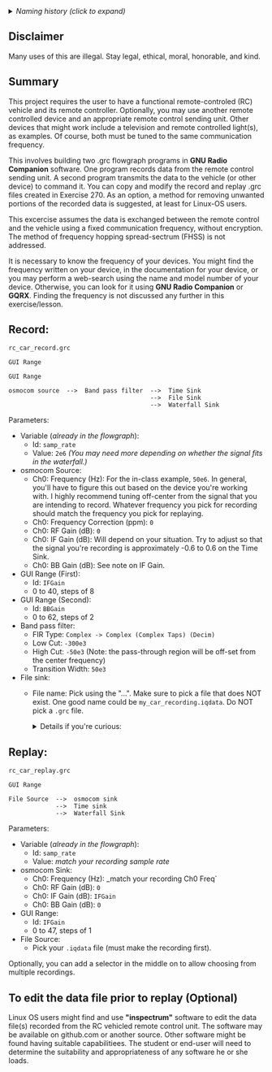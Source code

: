<details><summary><i>Naming history (click to expand)</i></summary>
<pre>
2022 Sep 23: 075-RC-Car.md
2022 Oct 17: 275-RC-Car.md
2023 May 22: 030_RC_Car.md
</pre>
</details>

## Disclaimer

Many uses of this are illegal. Stay legal, ethical, moral, honorable, and kind.

## Summary

This project requires the user to have a functional remote-controled (RC) vehicle and its remote controller.  Optionally, you may use another remote controlled device and an appropriate remote control sending unit.  Other devices that might work include a television and remote controlled light(s), as examples.  Of course, both must be tuned to the same communication frequency.

This involves building two .grc flowgraph programs in **GNU Radio Companion** software.  One program records data from the remote control sending unit.  A second program transmits the data to the vehicle (or other device) to command it.  You can copy and modify the record and replay .grc files created in Exercise 270.  As an option, a method for removing unwanted portions of the recorded data is suggested, at least for Linux-OS users.

This excercise assumes the data is exchanged between the remote control and the vehicle using a fixed communication frequency, without encryption.  The method of frequency hopping spread-sectrum (FHSS) is not addressed.

It is necessary to know the frequency of your devices.  You might find the frequency written on your device, in the documentation for your device, or you may perform a web-search using the name and model number of your device.  Otherwise, you can look for it using **GNU Radio Companion** or **GQRX**. Finding the frequency is not discussed any further in this exercise/lesson.

## Record:

`rc_car_record.grc`

```
GUI Range

GUI Range

osmocom source  -->  Band pass filter  -->  Time Sink
                                       -->  File Sink
                                       -->  Waterfall Sink
```

Parameters:
- Variable (_already in the flowgraph_):
  - Id: `samp_rate`
  - Value: `2e6` _(You may need more depending on whether the signal fits in the waterfall.)_
- osmocom Source:
  - Ch0: Frequency (Hz): For the in-class example, `50e6`. In general, you'll have to figure this out based on the device you're working with. I highly recommend tuning off-center from the signal that you are intending to record. Whatever frequency you pick for recording should match the frequency you pick for replaying.
  - Ch0: Frequency Correction (ppm): `0`
  - Ch0: RF Gain (dB): `0`
  - Ch0: IF Gain (dB): Will depend on your situation. Try to adjust so that the signal you're recording is approximately -0.6 to 0.6 on the Time Sink.
  - Ch0: BB Gain (dB): See note on IF Gain.
- GUI Range (First):
  - Id: `IFGain`
  - 0 to 40, steps of 8
- GUI Range (Second):
  - Id: `BBGain`
  - 0 to 62, steps of 2
- Band pass filter:
  - FIR Type: `Complex -> Complex (Complex Taps) (Decim)`
  - Low Cut: `-300e3`
  - High Cut: `-50e3`        (Note: the pass-through region will be off-set from the center frequency)
  - Transition Width: `50e3`
- File sink:
  - File name: Pick using the "...". Make sure to pick a file that does NOT exist. One good name could be `my_car_recording.iqdata`. Do NOT pick a `.grc` file. <details><summary>Details if you're curious:</summary> When faced with a file-picking dialog, beginners will often navigate to the current `.grc` file. This is definitely not what you want -- as soon as you run the flowgraph, it will overwrite the saved flowgraph file with the data that you're recording.
       
       Instead, I recommend picking a directory for your file, and naming it `my_gnu_recording.iqdata`. The file extension can be anything you want (GNU Radio will treat it the same regardless), but `.iqdata` seems somewhat common in the SDR community.  
        A good example may look like this:  
        `/home/yourusername/Desktop/my_gnu_recording.iq`
</details>

## Replay:

`rc_car_replay.grc`

```
GUI Range

File Source  -->  osmocom sink
             -->  Time sink
             -->  Waterfall Sink
```

Parameters:
- Variable (_already in the flowgraph_):
  - Id: `samp_rate`
  - Value: _match your recording sample rate_
- osmocom Sink:
  - Ch0: Frequency (Hz): _match your recording Ch0 Freq`
  - Ch0: RF Gain (dB): `0`
  - Ch0: IF Gain (dB): `IFGain`
  - Ch0: BB Gain (dB): `0`
- GUI Range:
  - Id: `IFGain`
  - 0 to 47, steps of 1
- File Source:
  - Pick your `.iqdata` file (must make the recording first).
  
Optionally, you can add a selector in the middle on to allow choosing from multiple recordings.

## To edit the data file prior to replay (Optional)
Linux OS users might find and use **"inspectrum"** software to edit the data file(s) recorded from the RC vehicled remote control unit.  The software may be available on github.com or another source.  Other software might be found having suitable capabilitiees.  The student or end-user will need to determine the suitability and appropriateness of any software he or she loads.
